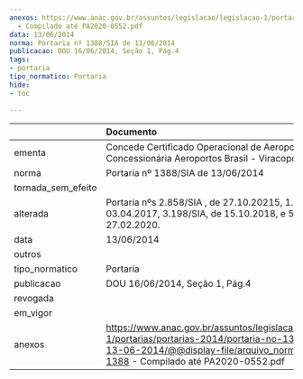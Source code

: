 ```yaml
---
anexos: https://www.anac.gov.br/assuntos/legislacao/legislacao-1/portarias/portarias-2014/portaria-no-1388-sia-de-13-06-2014/@@display-file/arquivo_norma/PA2014-1388
  - Compilado até PA2020-0552.pdf
data: 13/06/2014
norma: Portaria nº 1388/SIA de 13/06/2014
publicacao: DOU 16/06/2014, Seção 1, Pág.4
tags:
- portaria
tipo_normatico: Portaria
hide: 
- toc 
 
---
```


|                    | Documento                                                                                                                                                                                     |
|:-------------------|:----------------------------------------------------------------------------------------------------------------------------------------------------------------------------------------------|
| ementa             | Concede Certificado Operacional de Aeroporto à Concessionária Aeroportos Brasil - Viracopos S.A.                                                                                              |
| norma              | Portaria nº 1388/SIA de 13/06/2014                                                                                                                                                            |
| tornada_sem_efeito |                                                                                                                                                                                               |
| alterada           | Portaria nºs 2.858/SIA , de 27.10.20215, 1.124/SIA, de 03.04.2017, 3.198/SIA, de 15.10.2018, e 552/SIA, de 27.02.2020.                                                                        |
| data               | 13/06/2014                                                                                                                                                                                    |
| outros             |                                                                                                                                                                                               |
| tipo_normatico     | Portaria                                                                                                                                                                                      |
| publicacao         | DOU 16/06/2014, Seção 1, Pág.4                                                                                                                                                                |
| revogada           |                                                                                                                                                                                               |
| em_vigor           |                                                                                                                                                                                               |
| anexos             | https://www.anac.gov.br/assuntos/legislacao/legislacao-1/portarias/portarias-2014/portaria-no-1388-sia-de-13-06-2014/@@display-file/arquivo_norma/PA2014-1388 - Compilado até PA2020-0552.pdf |